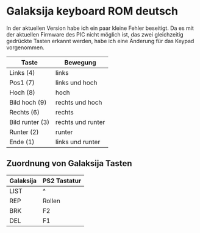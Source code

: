 # Galaksija keyboard ROM deutsch

In der aktuellen Version habe ich ein paar kleine Fehler beseitigt.
Da es mit der aktuellen Firmware des PIC nicht möglich ist, das zwei gleichzeitig gedrückte Tasten erkannt werden, habe ich eine Änderung für das Keypad vorgenommen.

| Taste           | Bewegung          |
|-----------------|-------------------|
| Links       (4) | links             |
| Pos1        (7) | links und hoch    |
| Hoch        (8) | hoch              |
| Bild hoch   (9) | rechts und hoch   |
| Rechts      (6) | rechts            |
| Bild runter (3) | rechts und runter |
| Runter      (2) | runter            |
| Ende        (1) | links und runter  |

## Zuordnung von Galaksija Tasten
| Galaksija | PS2 Tastatur |
|-----------|--------------|
| LIST      | ^            |
| REP       | Rollen       |
| BRK       | F2           |
| DEL       | F1           |

